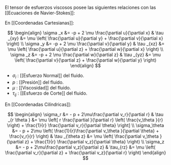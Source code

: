 
El tensor de esfuerzos viscosos posee las siguientes relaciones con las [[Ecuaciones de Navier-Stokes]]:


En [[Coordenadas Cartesianas]]:

$$
	\begin{align}
	\sigma _x &= -p + 2 \mu \frac{\partial u}{\partial x} & \tau _{xy} &= \mu \left( \frac{\partial u}{\partial y} + \frac{\partial v}{\partial x} \right) \\
	\sigma _y &= -p + 2 \mu \frac{\partial v}{\partial y} & \tau _{xz} &= \mu \left( \frac{\partial u}{\partial z} + \frac{\partial w}{\partial x} \right) \\
	\sigma _z &= -p + 2 \mu \frac{\partial w}{\partial z} & \tau _{yz} &= \mu \left( \frac{\partial v}{\partial z} + \frac{\partial w}{\partial y} \right)
	  \end{align}
$$
- $\sigma_i$ : [[Esfuerzo Normal]] del fluido.
- $p$ : [[Presión]] del fluido.
- $\mu$ : [[Viscosidad]] del fluido.
- $\tau_{ij}$ : [[Esfuerzo de Corte]] del fluido.

En [[Coordenadas Cilíndricas]]:

$$
	\begin{align}
	\sigma_r &= - p + 2\mu\frac{\partial v_r}{\partial r} & \tau _{r \theta } &= \mu \left[ 
r \frac{\partial }{\partial r} \left( \frac{v_\theta }{r}  \right) + \frac{1}{r} \frac{\partial v_r}{\partial \theta} \right] \\
    \sigma_\theta &= - p + 2\mu \left( \frac{1}{r}\frac{\partial v_\theta }{\partial \theta} + \frac{v_r}{r} \right) & \tau _{\theta z} &= \mu \left( \frac{\partial v_\theta }{\partial z} + \frac{1}{r} \frac{\partial v_z}{\partial \theta} \right)  \\
    \sigma_z &= - p + 2\mu\frac{\partial v_z}{\partial z} & \tau_{rz} &= \mu \left( \frac{\partial v_r}{\partial z} + \frac{\partial v_z}{\partial r} \right)  
	  \end{align}
$$

